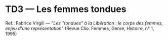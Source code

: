 # TD3 — Les femmes tondues

Ref.: Fabrice Virgili — "_Les "tondues" à la Libération : le corps des femmes, enjeu d'une représentation_" \(Revue Clio. Femmes, Genre, Histoire, n° 1, 1995\)

